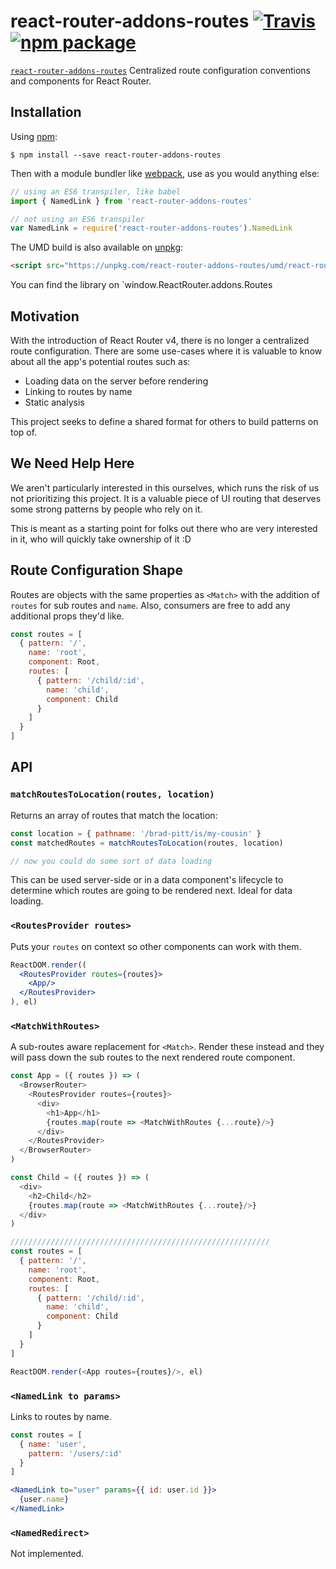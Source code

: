 # react-router-addons-routes [![Travis][build-badge]][build] [![npm package][npm-badge]][npm]

[build-badge]: https://img.shields.io/travis/ReactTraining/react-router-addons-routes/master.svg?style=flat-square
[build]: https://travis-ci.org/ReactTraining/react-router-addons-routes

[npm-badge]: https://img.shields.io/npm/v/react-router-addons-routes.svg?style=flat-square
[npm]: https://www.npmjs.com/package/react-router-addons-routes

[`react-router-addons-routes`](https://www.npmjs.com/package/react-router-addons-routes) Centralized route configuration conventions and components for React Router.

## Installation

Using [npm](https://www.npmjs.com/):

    $ npm install --save react-router-addons-routes

Then with a module bundler like [webpack](https://webpack.github.io/), use as you would anything else:

```js
// using an ES6 transpiler, like babel
import { NamedLink } from 'react-router-addons-routes'

// not using an ES6 transpiler
var NamedLink = require('react-router-addons-routes').NamedLink
```

The UMD build is also available on [unpkg](https://unpkg.com):

```html
<script src="https://unpkg.com/react-router-addons-routes/umd/react-router-addons-routes.min.js"></script>
```

You can find the library on `window.ReactRouter.addons.Routes

## Motivation

With the introduction of React Router v4, there is no longer a
centralized route configuration. There are some use-cases where it is
valuable to know about all the app's potential routes such as:

- Loading data on the server before rendering
- Linking to routes by name
- Static analysis

This project seeks to define a shared format for others to build
patterns on top of.

## We Need Help Here

We aren't particularly interested in this ourselves, which runs the risk
of us not prioritizing this project. It is a valuable piece of UI
routing that deserves some strong patterns by people who rely on it.

This is meant as a starting point for folks out there who are very
interested in it, who will quickly take ownership of it :D

## Route Configuration Shape

Routes are objects with the same properties as `<Match>` with the
addition of `routes` for sub routes and `name`. Also, consumers are free
to add any additional props they'd like.

```js
const routes = [
  { pattern: '/',
    name: 'root',
    component: Root,
    routes: [
      { pattern: '/child/:id',
        name: 'child',
        component: Child
      }
    ]
  }
]
```

## API

### `matchRoutesToLocation(routes, location)`

Returns an array of routes that match the location:

```js
const location = { pathname: '/brad-pitt/is/my-cousin' }
const matchedRoutes = matchRoutesToLocation(routes, location)

// now you could do some sort of data loading
```

This can be used server-side or in a data component's lifecycle
to determine which routes are going to be rendered next. Ideal for data
loading.


###  `<RoutesProvider routes>`

Puts your `routes` on context so other components can work with them.

```jsx
ReactDOM.render((
  <RoutesProvider routes={routes}>
    <App/>
  </RoutesProvider>
), el)
```

### `<MatchWithRoutes>`

A sub-routes aware replacement for `<Match>`. Render these instead and
they will pass down the sub routes to the next rendered route component.

```js
const App = ({ routes }) => (
  <BrowserRouter>
    <RoutesProvider routes={routes}>
      <div>
        <h1>App</h1>
        {routes.map(route => <MatchWithRoutes {...route}/>}
      </div>  
    </RoutesProvider>
  </BrowserRouter>
)

const Child = ({ routes }) => (
  <div>
    <h2>Child</h2>
    {routes.map(route => <MatchWithRoutes {...route}/>}
  </div>  
)

//////////////////////////////////////////////////////////
const routes = [
  { pattern: '/',
    name: 'root',
    component: Root,
    routes: [
      { pattern: '/child/:id',
        name: 'child',
        component: Child
      }
    ]
  }
]

ReactDOM.render(<App routes={routes}/>, el)
```

### `<NamedLink to params>`

Links to routes by name.

```jsx
const routes = [
  { name: 'user',
    pattern: '/users/:id'
  }
]

<NamedLink to="user" params={{ id: user.id }}>
  {user.name}
</NamedLink>
```

### `<NamedRedirect>`

Not implemented.

